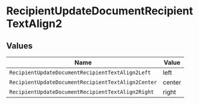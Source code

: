 # RecipientUpdateDocumentRecipientTextAlign2


## Values

| Name                                               | Value                                              |
| -------------------------------------------------- | -------------------------------------------------- |
| `RecipientUpdateDocumentRecipientTextAlign2Left`   | left                                               |
| `RecipientUpdateDocumentRecipientTextAlign2Center` | center                                             |
| `RecipientUpdateDocumentRecipientTextAlign2Right`  | right                                              |